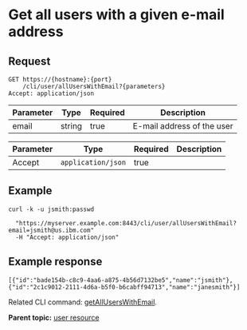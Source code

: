 # Get all users with a given e-mail address

## Request

```
GET https://{hostname}:{port}
    /cli/user/allUsersWithEmail?{parameters}
Accept: application/json

```

|Parameter|Type|Required|Description|
|---------|----|--------|-----------|
|email|string|true|E-mail address of the user|

|Parameter|Type|Required|Description|
|---------|----|--------|-----------|
|Accept|`application/json`|true| |

## Example

```
curl -k -u jsmith:passwd 
   
  "https://myserver.example.com:8443/cli/user/allUsersWithEmail?email=jsmith@us.ibm.com" 
  -H "Accept: application/json"

```

## Example response

```
[{"id":"bade154b-c8c9-4aa6-a875-4b56d7132be5","name":"jsmith"},
{"id":"2c1c9012-2111-4d6a-b5f0-b6cabff94713","name":"janesmith"}]
```

Related CLI command: [getAllUsersWithEmail](udclient_getalluserswithemail.md).

**Parent topic:** [user resource](../../com.udeploy.api.doc/topics/rest_cli_user.md)

